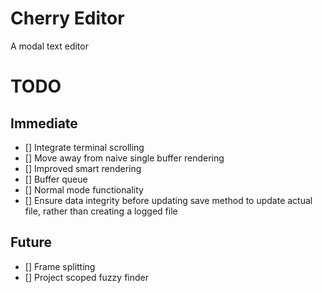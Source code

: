 # Cherry Editor
A modal text editor

# TODO
## Immediate
- [] Integrate terminal scrolling
- [] Move away from naive single buffer rendering
- [] Improved smart rendering
- [] Buffer queue
- [] Normal mode functionality
- [] Ensure data integrity before updating save method to update actual file, rather than creating a logged file

## Future
- [] Frame splitting
- [] Project scoped fuzzy finder
